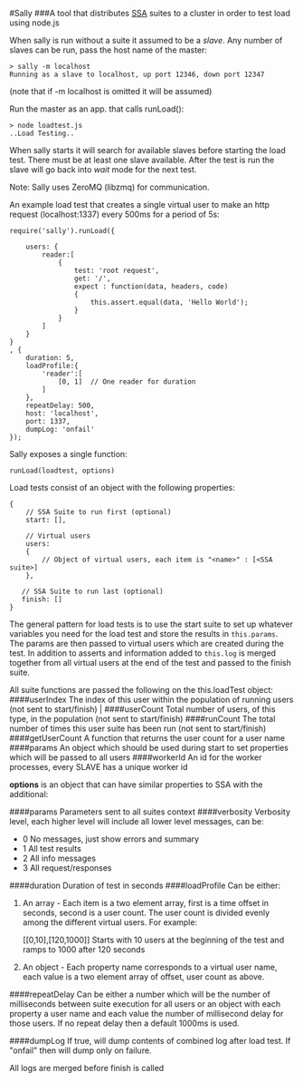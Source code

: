 #Sally
###A tool that distributes [SSA](https://github.com/pdiemert/ssa) suites to a cluster in order to test load using node.js

When sally is run without a suite it assumed to be a *slave*.  Any number of slaves can be run, pass the host name of the master:

	> sally -m localhost
	Running as a slave to localhost, up port 12346, down port 12347

(note that if -m localhost is omitted it will be assumed)	

Run the master as an app. that calls runLoad():

	> node loadtest.js
	..Load Testing..
	
When sally starts it will search for available slaves before starting the load test.  There must be at least one slave available.  After the test is run the slave will go back into *wait* mode for the next test.

Note: Sally uses ZeroMQ (libzmq) for communication.

An example load test that creates a single virtual user to make an http request (localhost:1337) every 500ms for a period of 5s:

	require('sally').runLoad({

		users: {
			reader:[
				{
					test: 'root request',
					get: '/',
					expect : function(data, headers, code)
					{
						this.assert.equal(data, 'Hello World');
					}
				}
			]
		}
	}
	, {
		duration: 5,
		loadProfile:{
			'reader':[
				[0, 1]  // One reader for duration
			]
		},
		repeatDelay: 500,
		host: 'localhost',
		port: 1337,
		dumpLog: 'onfail'
	});
	

Sally exposes a single function:

    runLoad(loadtest, options)

Load tests consist of an object with the following properties:

    {
        // SSA Suite to run first (optional)
        start: [],

        // Virtual users
        users:
        {
            // Object of virtual users, each item is "<name>" : [<SSA suite>]
        },

       // SSA Suite to run last (optional)
       finish: []
	}

The general pattern for load tests is to use the start suite to set up whatever variables you need for the load test and store the results in `this.params`.  The params are then passed to virtual users which are created during the test.  In addition to asserts and information added to `this.log` is merged together from all virtual users at the end of the test and passed to the finish suite.

All suite functions are passed the following on the this.loadTest object:
####userIndex
The index of this user within the population of running users (not sent to start/finish)  |
####userCount
Total number of users, of this type, in the population (not sent to start/finish)
####runCount
The total number of times this user suite has been run (not sent to start/finish)
####getUserCount
A function that returns the user count for a user name
####params
An object which should be used during start to set properties which will be passed to all users
####workerId
An id for the worker processes, every SLAVE has a unique worker id  


**options** is an object that can have similar properties to SSA with the additional:

####params
Parameters sent to all suites context
####verbosity
Verbosity level, each higher level will include all lower level messages, can be:

*	0   No messages, just show errors and summary  
*	1   All test results
*	2   All info messages
*	3   All request/responses

####duration
Duration of test in seconds
####loadProfile
Can be either:

1. An array -  Each item is a two element array, first is a time offset in seconds, second is a user count. The user count is divided evenly among the different virtual users.  For example:

	[[0,10],[120,1000]]
	Starts with 10 users at the beginning of the test and ramps to 1000 after 120 seconds
	
2. An object - Each property name corresponds to a virtual user name, each value is a two element array of offset, user count as above.

####repeatDelay
Can be either a number which will be the number of milliseconds between suite execution for all users or an object with each property a user name and each value the number of millisecond delay for those users. If no repeat delay then a default 1000ms is used.

####dumpLog
If true, will dump contents of combined log after load test. If "onfail" then will dump only on failure.


All logs are merged before finish is called

